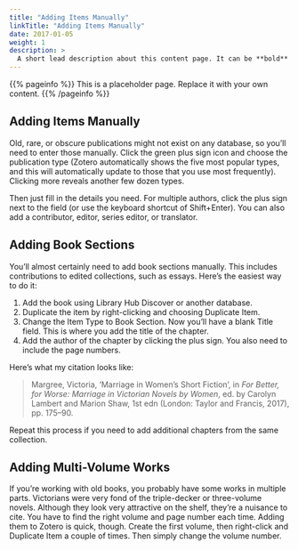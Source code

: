 ```yaml
---
title: "Adding Items Manually"
linkTitle: "Adding Items Manually"
date: 2017-01-05
weight: 1
description: >
  A short lead description about this content page. It can be **bold** or _italic_ and can be split over multiple paragraphs.
---
```


{{% pageinfo %}}
This is a placeholder page. Replace it with your own content.
{{% /pageinfo %}}


## Adding Items Manually

Old, rare, or obscure publications might not exist on any database, so you’ll need to enter those manually. Click the green plus sign icon and choose the publication type (Zotero automatically shows the five most popular types, and this will automatically update to those that you use most frequently). Clicking more reveals another few dozen types.

Then just fill in the details you need. For multiple authors, click the plus sign next to the field (or use the keyboard shortcut of Shift+Enter). You can also add a contributor, editor, series editor, or translator.

## Adding Book Sections

You’ll almost certainly need to add book sections manually. This includes contributions to edited collections, such as essays. Here’s the easiest way to do it:

1.	Add the book using Library Hub Discover or another database.
2.	Duplicate the item by right-clicking and choosing Duplicate Item.
3.	Change the Item Type to Book Section. Now you’ll have a blank Title field. This is where you add the title of the chapter. 
4.	Add the author of the chapter by clicking the plus sign. You also need to include the page numbers.

Here’s what my citation looks like:

> Margree, Victoria, ‘Marriage in Women’s Short Fiction’, in _For Better, for Worse: Marriage in Victorian Novels by Women_, ed. by Carolyn Lambert and Marion Shaw, 1st edn (London: Taylor and Francis, 2017), pp. 175–90.

Repeat this process if you need to add additional chapters from the same collection.

## Adding Multi-Volume Works

If you’re working with old books, you probably have some works in multiple parts. Victorians were very fond of the triple-decker or three-volume novels. Although they look very attractive on the shelf, they’re a nuisance to cite. You have to find the right volume and page number each time. Adding them to Zotero is quick, though. Create the first volume, then right-click and Duplicate Item a couple of times. Then simply change the volume number.


